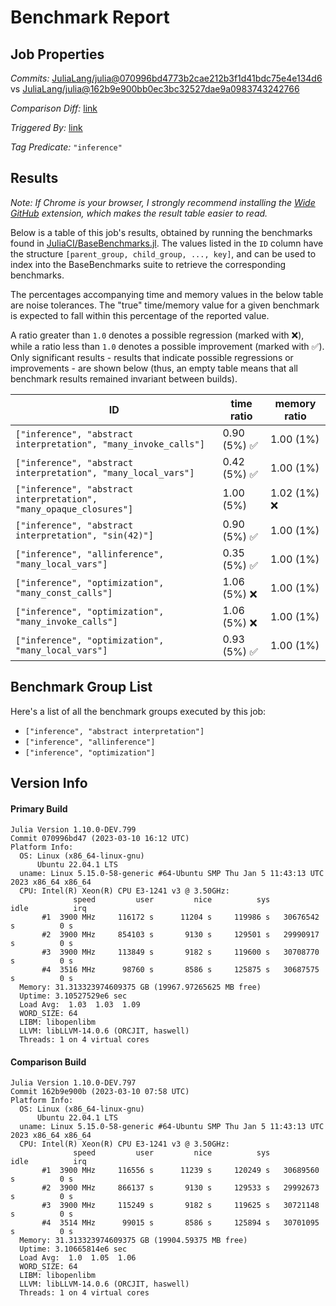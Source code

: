 # Benchmark Report

## Job Properties

*Commits:* [JuliaLang/julia@070996bd4773b2cae212b3f1d41bdc75e4e134d6](https://github.com/JuliaLang/julia/commit/070996bd4773b2cae212b3f1d41bdc75e4e134d6) vs [JuliaLang/julia@162b9e900bb0ec3bc32527dae9a0983743242766](https://github.com/JuliaLang/julia/commit/162b9e900bb0ec3bc32527dae9a0983743242766)

*Comparison Diff:* [link](https://github.com/JuliaLang/julia/compare/162b9e900bb0ec3bc32527dae9a0983743242766..070996bd4773b2cae212b3f1d41bdc75e4e134d6)

*Triggered By:* [link](https://github.com/JuliaLang/julia/pull/48966)

*Tag Predicate:* `"inference"`

## Results

*Note: If Chrome is your browser, I strongly recommend installing the [Wide GitHub](https://chrome.google.com/webstore/detail/wide-github/kaalofacklcidaampbokdplbklpeldpj?hl=en)
extension, which makes the result table easier to read.*

Below is a table of this job's results, obtained by running the benchmarks found in
[JuliaCI/BaseBenchmarks.jl](https://github.com/JuliaCI/BaseBenchmarks.jl). The values
listed in the `ID` column have the structure `[parent_group, child_group, ..., key]`,
and can be used to index into the BaseBenchmarks suite to retrieve the corresponding
benchmarks.

The percentages accompanying time and memory values in the below table are noise tolerances. The "true"
time/memory value for a given benchmark is expected to fall within this percentage of the reported value.

A ratio greater than `1.0` denotes a possible regression (marked with :x:), while a ratio less
than `1.0` denotes a possible improvement (marked with :white_check_mark:). Only significant results - results
that indicate possible regressions or improvements - are shown below (thus, an empty table means that all
benchmark results remained invariant between builds).

| ID | time ratio | memory ratio |
|----|------------|--------------|
| `["inference", "abstract interpretation", "many_invoke_calls"]` | 0.90 (5%) :white_check_mark: | 1.00 (1%)  |
| `["inference", "abstract interpretation", "many_local_vars"]` | 0.42 (5%) :white_check_mark: | 1.00 (1%)  |
| `["inference", "abstract interpretation", "many_opaque_closures"]` | 1.00 (5%)  | 1.02 (1%) :x: |
| `["inference", "abstract interpretation", "sin(42)"]` | 0.90 (5%) :white_check_mark: | 1.00 (1%)  |
| `["inference", "allinference", "many_local_vars"]` | 0.35 (5%) :white_check_mark: | 1.00 (1%)  |
| `["inference", "optimization", "many_const_calls"]` | 1.06 (5%) :x: | 1.00 (1%)  |
| `["inference", "optimization", "many_invoke_calls"]` | 1.06 (5%) :x: | 1.00 (1%)  |
| `["inference", "optimization", "many_local_vars"]` | 0.93 (5%) :white_check_mark: | 1.00 (1%)  |

## Benchmark Group List

Here's a list of all the benchmark groups executed by this job:

- `["inference", "abstract interpretation"]`
- `["inference", "allinference"]`
- `["inference", "optimization"]`

## Version Info

#### Primary Build

```
Julia Version 1.10.0-DEV.799
Commit 070996bd47 (2023-03-10 16:12 UTC)
Platform Info:
  OS: Linux (x86_64-linux-gnu)
      Ubuntu 22.04.1 LTS
  uname: Linux 5.15.0-58-generic #64-Ubuntu SMP Thu Jan 5 11:43:13 UTC 2023 x86_64 x86_64
  CPU: Intel(R) Xeon(R) CPU E3-1241 v3 @ 3.50GHz: 
              speed         user         nice          sys         idle          irq
       #1  3900 MHz     116172 s      11204 s     119986 s   30676542 s          0 s
       #2  3900 MHz     854103 s       9130 s     129501 s   29990917 s          0 s
       #3  3900 MHz     113849 s       9182 s     119600 s   30708770 s          0 s
       #4  3516 MHz      98760 s       8586 s     125875 s   30687575 s          0 s
  Memory: 31.313323974609375 GB (19967.97265625 MB free)
  Uptime: 3.10527529e6 sec
  Load Avg:  1.03  1.03  1.09
  WORD_SIZE: 64
  LIBM: libopenlibm
  LLVM: libLLVM-14.0.6 (ORCJIT, haswell)
  Threads: 1 on 4 virtual cores

```

#### Comparison Build

```
Julia Version 1.10.0-DEV.797
Commit 162b9e900b (2023-03-10 07:58 UTC)
Platform Info:
  OS: Linux (x86_64-linux-gnu)
      Ubuntu 22.04.1 LTS
  uname: Linux 5.15.0-58-generic #64-Ubuntu SMP Thu Jan 5 11:43:13 UTC 2023 x86_64 x86_64
  CPU: Intel(R) Xeon(R) CPU E3-1241 v3 @ 3.50GHz: 
              speed         user         nice          sys         idle          irq
       #1  3900 MHz     116556 s      11239 s     120249 s   30689560 s          0 s
       #2  3900 MHz     866137 s       9130 s     129533 s   29992673 s          0 s
       #3  3900 MHz     115249 s       9182 s     119625 s   30721148 s          0 s
       #4  3514 MHz      99015 s       8586 s     125894 s   30701095 s          0 s
  Memory: 31.313323974609375 GB (19904.59375 MB free)
  Uptime: 3.10665814e6 sec
  Load Avg:  1.0  1.05  1.06
  WORD_SIZE: 64
  LIBM: libopenlibm
  LLVM: libLLVM-14.0.6 (ORCJIT, haswell)
  Threads: 1 on 4 virtual cores

```
